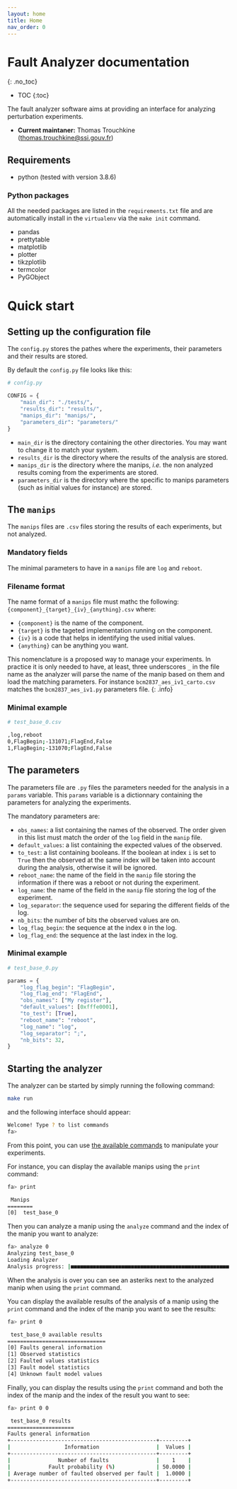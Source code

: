 ```yaml
---
layout: home
title: Home
nav_order: 0
---
```


# Fault Analyzer documentation
{: .no_toc}

<!-- *Last update: {% last_modified_at %}* -->

- TOC
{:toc}

The fault analyzer software aims at providing an interface for analyzing
perturbation experiments.

- **Current maintaner:** Thomas Trouchkine ([thomas.trouchkine@ssi.gouv.fr](mailto:thomas.trouchkine@ssi.gouv.fr))

## Requirements
- python (tested with version 3.8.6)

### Python packages
All the needed packages are listed in the `requirements.txt` file and are
automatically install in the `virtualenv` via the `make init` command.
- pandas
- prettytable
- matplotlib
- plotter
- tikzplotlib
- termcolor
- PyGObject

# Quick start
## Setting up the configuration file
The `config.py` stores the pathes where the experiments, their parameters and
their results are stored.

By default the `config.py` file looks like this:
```python
# config.py

CONFIG = {
    "main_dir": "./tests/",
    "results_dir": "results/",
    "manips_dir": "manips/",
    "parameters_dir": "parameters/"
}
```

- `main_dir` is the directory containing the other directories. You may want to
  change it to match your system.
- `results_dir` is the directory where the results of the analysis are stored.
- `manips_dir` is the directory where the manips, _i.e._ the non analyzed results coming from the experiments are stored.
- `parameters_dir` is the directory where the specific to manips parameters
  (such as initial values for instance) are stored.

## The `manips`
The `manips` files are `.csv` files storing the results of each experiments, but
not analyzed.

### Mandatory fields
The minimal parameters to have in a `manips` file are `log` and `reboot`.

### Filename format
The name format of a `manips` file must mathc the following:
`{component}_{target}_{iv}_{anything}.csv` where:

- `{component}` is the name of the component.
- `{target}` is the tageted implementation running on the component.
- `{iv}` is a code that helps in identifying the used initial values.
- `{anything}` can be anything you want.

This nomenclature is a proposed way to manage your experiments. In practice it
is only needed to have, at least, three underscores `_` in the file name as the
analyzer will parse the name of the manip based on them and load the matching
parameters. For instance `bcm2837_aes_iv1_carto.csv` matches the
`bcm2837_aes_iv1.py` parameters file.
{: .info}

### Minimal example
```sh
# test_base_0.csv

,log,reboot
0,FlagBegin;-131071;FlagEnd,False
1,FlagBegin;-131070;FlagEnd,False
```

## The parameters
The parameters file are `.py` files the parameters needed for the analysis in a
`params` variable. This `params` variable is a dictionnary containing the
parameters for analyzing the experiments.

The mandatory parameters are:
- `obs_names`: a list containing the names of the observed. The order given in
  this list must match the order of the `log` field in the `manip` file.
- `default_values`: a list containing the expected values of the observed.
- `to_test`: a list containing booleans. If the boolean at index `i` is set to
  `True` then the observed at the same index will be taken into account during
  the analysis, otherwise it will be ignored.
- `reboot_name`: the name of the field in the `manip` file storing the
  information if there was a reboot or not during the experiment.
- `log_name`: the name of the field in the `manip` file storing the log of the
  experiment.
- `log_separator`: the sequence used for separing the different fields of the
  log.
- `nb_bits`: the number of bits the observed values are on.
- `log_flag_begin`: the sequence at the index `0` in the log.
- `log_flag_end`: the sequence at the last index in the log.

### Minimal example
```python
# test_base_0.py

params = {
    "log_flag_begin": "FlagBegin",
    "log_flag_end": "FlagEnd",
    "obs_names": ["My register"],
    "default_values": [0xfffe0001],
    "to_test": [True],
    "reboot_name": "reboot",
    "log_name": "log",
    "log_separator": ";",
    "nb_bits": 32,
}
```

## Starting the analyzer
The analyzer can be started by simply running the following command:
```sh
make run
```

and the following interface should appear:
```sh
Welcome! Type ? to list commands
fa> 
```

From this point, you can use [the available commands]({{site.baseurl}}/cmds/) to
manipulate your experiments.

For instance, you can display the available manips using the `print` command:
```sh
fa> print

 Manips
========
[0]  test_base_0
```

Then you can analyze a manip using the `analyze` command and the index of the
manip you want to analyze:
```sh
fa> analyze 0
Analyzing test_base_0
Loading Analyzer
Analysis progress: |■■■■■■■■■■■■■■■■■■■■■■■■■■■■■■■■■■■■■■■■■■■■■■■■■■| 100.0% Complete
```

When the analysis is over you can see an asteriks next to the analyzed manip
when using the `print` command.

You can display the available results of the analysis of a manip using the
`print` command and the index of the manip you want to see the results:
```sh
fa> print 0

 test_base_0 available results
===============================
[0] Faults general information
[1] Observed statistics
[2] Faulted values statistics
[3] Fault model statistics
[4] Unknown fault model values
```

Finally, you can display the results using the `print` command and both the
index of the manip and the index of the result you want to see:
```sh
fa> print 0 0

 test_base_0 results
=====================
Faults general information
+----------------------------------------------+---------+
|                 Information                  |  Values |
+----------------------------------------------+---------+
|               Number of faults               |    1    |
|            Fault probability (%)             | 50.0000 |
| Average number of faulted observed per fault |  1.0000 |
+----------------------------------------------+---------+
```
